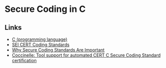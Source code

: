 

# Secure Coding in C


## Links
- [C (programming language)](https://en.wikipedia.org/wiki/C_(programming_language))
- [SEI CERT Coding Standards](https://wiki.sei.cmu.edu/confluence/display/seccode)
- [Why Secure Coding Standards Are Important](https://www.perforce.com/blog/qac/secure-coding-standards)
- [Coccinelle: Tool support for automated CERT C Secure Coding Standard certification](http://people.cs.aau.dk/~mchro/papers/CoccinelleToolsupportforautomatedCERTCSecureCodingStandardcertification.pdf)
